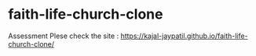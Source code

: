 # faith-life-church-clone
Assessment
Plese check the site : https://kajal-jaypatil.github.io/faith-life-church-clone/
